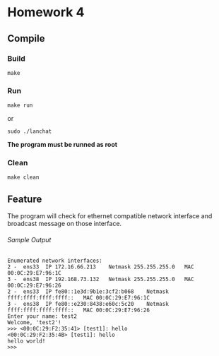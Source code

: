 # Homework 4
## Compile
### Build
```
make
```

### Run
```
make run
```
or
```
sudo ./lanchat
```

**The program must be runned as root**

### Clean
```
make clean
```

## Feature

The program will check for ethernet compatible network interface and broadcast message on those interface.

###### Sample Output
```
Enumerated network interfaces:
2 -  ens33  IP 172.16.66.213    Netmask 255.255.255.0   MAC 00:0C:29:E7:96:1C
3 -  ens38  IP 192.168.73.132   Netmask 255.255.255.0   MAC 00:0C:29:E7:96:26
2 -  ens33  IP fe80::1e3d:9b1e:3cf2:b068    Netmask ffff:ffff:ffff:ffff::   MAC 00:0C:29:E7:96:1C
3 -  ens38  IP fe80::e230:8438:e60c:5c20    Netmask ffff:ffff:ffff:ffff::   MAC 00:0C:29:E7:96:26
Enter your name: test2
Welcome, 'test2'!
>>> <00:0C:29:F2:35:41> [test1]: hello
<00:0C:29:F2:35:4B> [test1]: hello
hello world!
>>> 
```
